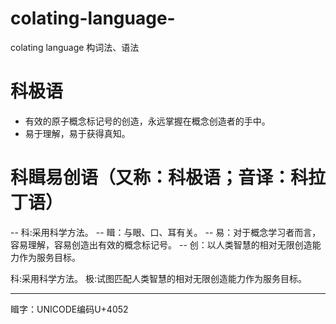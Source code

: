 # colating-language-
colating language 构词法、语法

# 科极语
- 有效的原子概念标记号的创造，永远掌握在概念创造者的手中。
- 易于理解，易于获得真知。

# 科䁒易创语（又称：科极语；音译：科拉丁语）
-- 科:采用科学方法。
-- 䁒：与眼、口、耳有关。
-- 易：对于概念学习者而言，容易理解，容易创造出有效的概念标记号。
-- 创：以人类智慧的相对无限创造能力作为服务目标。

科:采用科学方法。
极:试图匹配人类智慧的相对无限创造能力作为服务目标。

---
䁒字：UNICODE编码U+4052
